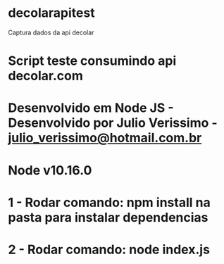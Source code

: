 # decolarapitest


Captura dados da api decolar

# Script teste consumindo api decolar.com
# Desenvolvido em Node JS - Desenvolvido por Julio Verissimo -  julio_verissimo@hotmail.com.br
# Node v10.16.0
# 1 - Rodar comando:  npm install na pasta para instalar dependencias
# 2 - Rodar comando: node index.js
